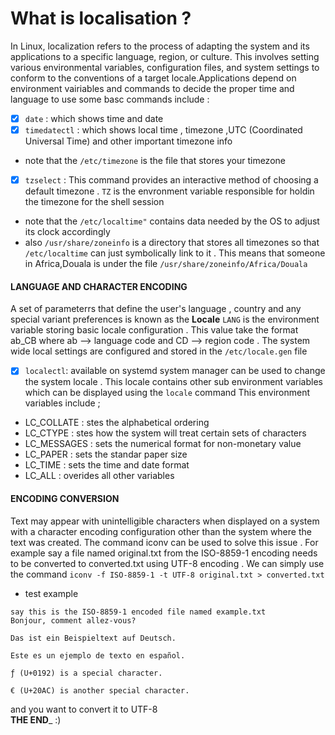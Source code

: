 # What is localisation ?
In Linux, localization refers to the process of adapting the system and its applications to a specific language, region, or culture. This involves setting various environmental variables, configuration files, and system settings to conform to the conventions of a target locale.Applications depend on environment vairiables and commands to decide the proper time and language to use
some basc commands include :
- [x] ``date`` :
 which shows time and date 
- [x] ``timedatectl`` :
 which shows local time , timezone ,UTC (Coordinated Universal Time) and other important timezone info
* note that the ``/etc/timezone`` is the file that stores your timezone
- [x] ``tzselect`` :
 This command provides an interactive method of choosing a default timezone .
 ``TZ`` is the envronment variable responsible for holdin the timezone for the shell session
 * note that the ``/etc/localtime"`` contains data needed by the OS to adjust its clock accordingly 
 * also ``/usr/share/zoneinfo`` is a directory that stores all timezones so that ``/etc/localtime`` can just symbolically link to it . This means that someone in Africa,Douala is under the file ``/usr/share/zoneinfo/Africa/Douala`` 
 #### LANGUAGE AND CHARACTER ENCODING 
  A set of parameterrs that define the user's language , country and any special variant preferences is known as the __Locale__
``LANG`` is the  environment variable storing basic locale configuration . This value take the format ab_CB where ab --> language code and CD --> region code . The system wide local settings are configured and stored in the  ``/etc/locale.gen`` file
- [x] ``localectl``: 
 available on systemd system manager can be used to change the system locale . This locale contains other sub environment variables which can be displayed using the ``locale`` command  This environment variables include ;
- LC_COLLATE :
 stes the alphabetical ordering
- LC_CTYPE :
 stes how the system will treat certain sets of characters
 - LC_MESSAGES :
 sets the numerical format for non-monetary value
 - LC_PAPER :
sets the standar paper size
 - LC_TIME :
sets the time and date format 
 - LC_ALL :
overides all other variables
#### ENCODING CONVERSION
Text may appear with unintelligible characters when displayed on a system with a character
encoding configuration other than the system where the text was created. The command iconv
can be used to solve this issue . For example say a file named original.txt from the ISO-8859-1 encoding needs to be converted to converted.txt using UTF-8 encoding . 
We can simply use the command ``iconv -f ISO-8859-1 -t UTF-8 original.txt > converted.txt``  
* test example 
```
say this is the ISO-8859-1 encoded file named example.txt
Bonjour, comment allez-vous?

Das ist ein Beispieltext auf Deutsch.

Este es un ejemplo de texto en español.

ƒ (U+0192) is a special character.

€ (U+20AC) is another special character.
```
and you want to convert it to UTF-8  
__THE END___
:)

